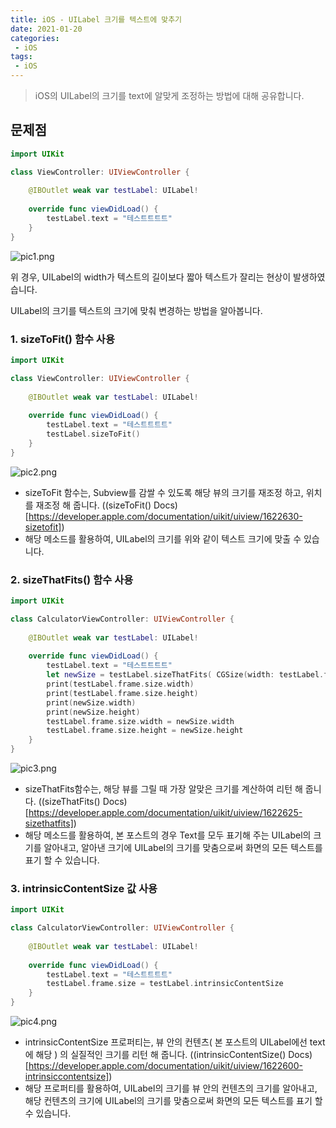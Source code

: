 ```yaml
---
title: iOS - UILabel 크기를 텍스트에 맞추기
date: 2021-01-20
categories:
 - iOS
tags:
 - iOS
---
```


> iOS의 UILabel의 크기를 text에 알맞게 조정하는 방법에 대해 공유합니다. 

<!-- more -->

## 문제점

```swift
import UIKit

class ViewController: UIViewController {
    
    @IBOutlet weak var testLabel: UILabel!
    
    override func viewDidLoad() {
        testLabel.text = "테스트트트트"
    }
}
```
![pic1.png](/assets/images/posts/2021-01-20-iOS-label-width/pic1.png)

위 경우, UILabel의 width가 텍스트의 길이보다 짧아 텍스트가 잘리는 현상이 발생하였습니다.

UILabel의 크기를 텍스트의 크기에 맞춰 변경하는 방법을 알아봅니다. 

### 1. sizeToFit() 함수 사용

```swift
import UIKit

class ViewController: UIViewController {
    
    @IBOutlet weak var testLabel: UILabel!
    
    override func viewDidLoad() {
        testLabel.text = "테스트트트트"
        testLabel.sizeToFit()
    }
}
```

![pic2.png](/assets/images/posts/2021-01-20-iOS-label-width/pic2.png)
- sizeToFit 함수는, Subview를 감쌀 수 있도록 해당 뷰의 크기를 재조정 하고, 위치를 재조정 해 줍니다. ((sizeToFit() Docs)[https://developer.apple.com/documentation/uikit/uiview/1622630-sizetofit])
- 해당 메소드를 활용하여, UILabel의 크기를 위와 같이 텍스트 크기에 맞출 수 있습니다. 

### 2. sizeThatFits() 함수 사용

```swift
import UIKit

class CalculatorViewController: UIViewController {
    
    @IBOutlet weak var testLabel: UILabel!
    
    override func viewDidLoad() {
        testLabel.text = "테스트트트트"
        let newSize = testLabel.sizeThatFits( CGSize(width: testLabel.frame.width, height: CGFloat.greatestFiniteMagnitude))
        print(testLabel.frame.size.width)
        print(testLabel.frame.size.height)
        print(newSize.width)
        print(newSize.height)
        testLabel.frame.size.width = newSize.width
        testLabel.frame.size.height = newSize.height
    }
}
```

![pic3.png](/assets/images/posts/2021-01-20-iOS-label-width/pic3.png)
- sizeThatFits함수는, 해당 뷰를 그릴 때 가장 알맞은 크기를 계산하여 리턴 해 줍니다. ((sizeThatFits() Docs)[https://developer.apple.com/documentation/uikit/uiview/1622625-sizethatfits])
- 해당 메소드를 활용하여, 본 포스트의 경우 Text를 모두 표기해 주는 UILabel의 크기를 알아내고, 알아낸 크기에 UILabel의 크기를 맞춤으로써 화면의 모든 텍스트를 표기 할 수 있습니다.


### 3. intrinsicContentSize 값 사용

```swift
import UIKit

class CalculatorViewController: UIViewController {
    
    @IBOutlet weak var testLabel: UILabel!
    
    override func viewDidLoad() {
        testLabel.text = "테스트트트트"
        testLabel.frame.size = testLabel.intrinsicContentSize
    }
}
```

![pic4.png](/assets/images/posts/2021-01-20-iOS-label-width/pic4.png)
- intrinsicContentSize 프로퍼티는, 뷰 안의 컨텐츠( 본 포스트의 UILabel에선 text에 해당 ) 의 실질적인 크기를 리턴 해 줍니다. ((intrinsicContentSize() Docs)[https://developer.apple.com/documentation/uikit/uiview/1622600-intrinsiccontentsize])
- 해당 프로퍼티를 활용하여, UILabel의 크기를 뷰 안의 컨텐츠의 크기를 알아내고, 해당 컨텐츠의 크기에 UILabel의 크기를 맞춤으로써 화면의 모든 텍스트를 표기 할 수 있습니다.